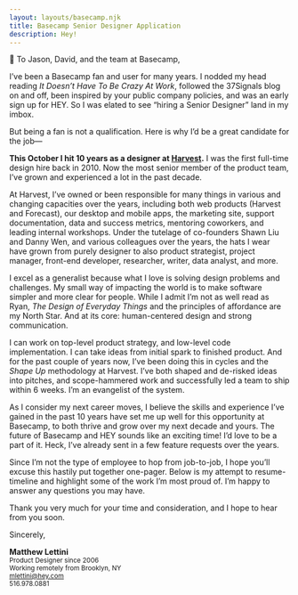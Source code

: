 ```yaml
---
layout: layouts/basecamp.njk
title: Basecamp Senior Designer Application
description: Hey!
---
```


👋 To Jason, David, and the team at Basecamp,

I’ve been a Basecamp fan and user for many years. I nodded my head reading *It Doesn’t Have To Be Crazy At Work*, followed the 37Signals blog on and off, been inspired by your public company policies, and was an early sign up for HEY. So I was elated to see “hiring a Senior Designer” land in my imbox.


But being a fan is not a qualification. Here is why I’d be a great candidate for the job—

**This October I hit 10 years as a designer at [Harvest](https://getharvest.com).** I was the first full-time design hire back in 2010. Now the most senior member of the product team, I’ve grown and experienced a lot in the past decade.

At Harvest, I’ve owned or been responsible for many things in various and changing capacities over the years, including both web products (Harvest and Forecast), our desktop and mobile apps, the marketing site, support documentation, data and success metrics, mentoring coworkers, and leading internal workshops. Under the tutelage of co-founders Shawn Liu and Danny Wen, and various colleagues over the years, the hats I wear have grown from purely designer to also product strategist, project manager, front-end developer, researcher, writer, data analyst, and more.

I excel as a generalist because what I love is solving design problems and challenges. My small way of impacting the world is to make software simpler and more clear for people. While I admit I’m not as well read as Ryan, *The Design of Everyday Things* and the principles of affordance are my North Star. And at its core: human-centered design and strong communication.

I can work on top-level product strategy, and low-level code implementation. I can take ideas from initial spark to finished product. And for the past couple of years now, I’ve been doing this in cycles and the *Shape Up* methodology at Harvest. I’ve both shaped and de-risked ideas into pitches, and scope-hammered work and successfully led a team to ship within 6 weeks. I’m an evangelist of the system.

As I consider my next career moves, I believe the skills and experience I’ve gained in the past 10 years have set me up well for this opportunity at Basecamp, to both thrive and grow over my next decade and yours. The future of Basecamp and HEY sounds like an exciting time! I’d love to be a part of it. Heck, I’ve already sent in a few feature requests over the years.

Since I’m not the type of employee to hop from job-to-job, I hope you’ll excuse this hastily put together one-pager. Below is my attempt to resume-timeline and highlight some of the work I’m most proud of. I’m happy to answer any questions you may have.

Thank you very much for your time and consideration, and I hope to hear from you soon.

Sincerely,<br>

**Matthew Lettini**<br>
<small>Product Designer since 2006<br>
Working remotely from Brooklyn, NY<br>
[mlettini@hey.com](mailto:mlettini@hey.com)<br>
<tel>516.978.0881</tel></small>
